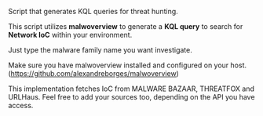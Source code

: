 Script that generates KQL queries for threat hunting.

This script utilizes **malwoverview** to generate a **KQL query** to search for **Network IoC** within your environment.

Just type the malware family name you want investigate.

Make sure you have malwoverview installed and configured on your host. (https://github.com/alexandreborges/malwoverview)

This implementation fetches IoC from MALWARE BAZAAR, THREATFOX and URLHaus. Feel free to add your sources too, depending on the API you have access.
